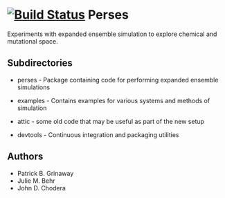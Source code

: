 [![Build Status](https://travis-ci.org/choderalab/perses.svg?branch=master)](https://travis-ci.org/choderalab/perses)
Perses
==================
Experiments with expanded ensemble simulation to explore chemical and mutational space.

Subdirectories
---------------
* perses - Package containing code for performing expanded ensemble simulations

* examples - Contains examples for various systems and methods of simulation

* attic - some old code that may be useful as part of the new setup

* devtools - Continuous integration and packaging utilities

Authors
-------
* Patrick B. Grinaway
* Julie M. Behr
* John D. Chodera
